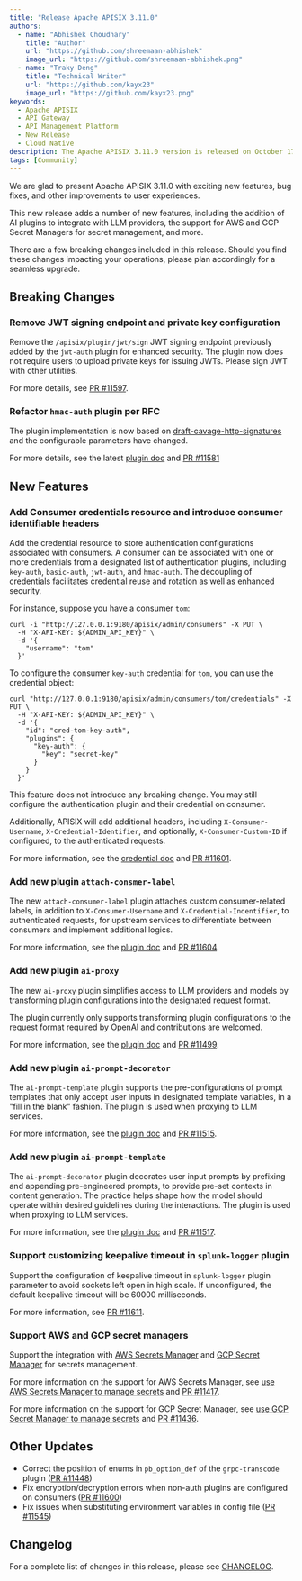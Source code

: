 ```yaml
---
title: "Release Apache APISIX 3.11.0"
authors:
  - name: "Abhishek Choudhary"
    title: "Author"
    url: "https://github.com/shreemaan-abhishek"
    image_url: "https://github.com/shreemaan-abhishek.png"
  - name: "Traky Deng"
    title: "Technical Writer"
    url: "https://github.com/kayx23"
    image_url: "https://github.com/kayx23.png"
keywords:
  - Apache APISIX
  - API Gateway
  - API Management Platform
  - New Release
  - Cloud Native
description: The Apache APISIX 3.11.0 version is released on October 17, 2024. This release includes a few changes, new features, bug fixes, and other improvements to user experiences.
tags: [Community]
---
```


We are glad to present Apache APISIX 3.11.0 with exciting new features, bug fixes, and other improvements to user experiences.

<!--truncate-->

This new release adds a number of new features, including the addition of AI plugins to integrate with LLM providers, the support for AWS and GCP Secret Managers for secret management, and more.

There are a few breaking changes included in this release. Should you find these changes impacting your operations, please plan accordingly for a seamless upgrade.

## Breaking Changes

### Remove JWT signing endpoint and private key configuration

Remove the `/apisix/plugin/jwt/sign` JWT signing endpoint previously added by the `jwt-auth` plugin for enhanced security. The plugin now does not require users to upload private keys for issuing JWTs. Please sign JWT with other utilities.

For more details, see [PR #11597](https://github.com/apache/apisix/pull/11597).

### Refactor `hmac-auth` plugin per RFC

The plugin implementation is now based on [draft-cavage-http-signatures](https://www.ietf.org/archive/id/draft-cavage-http-signatures-12.txt) and the configurable parameters have changed.

For more details, see the latest [plugin doc](https://apisix.apache.org/docs/apisix/plugins/hmac-auth/) and [PR #11581](https://github.com/apache/apisix/pull/11581)

## New Features

### Add Consumer credentials resource and introduce consumer identifiable headers

Add the credential resource to store authentication configurations associated with consumers. A consumer can be associated with one or more credentials from a designated list of authentication plugins, including `key-auth`, `basic-auth`, `jwt-auth`, and `hmac-auth`. The decoupling of credentials facilitates credential reuse and rotation as well as enhanced security.

For instance, suppose you have a consumer `tom`:

```shell
curl -i "http://127.0.0.1:9180/apisix/admin/consumers" -X PUT \
  -H "X-API-KEY: ${ADMIN_API_KEY}" \
  -d '{
    "username": "tom"
  }'
```

To configure the consumer `key-auth` credential for `tom`, you can use the credential object:

```shell
curl "http://127.0.0.1:9180/apisix/admin/consumers/tom/credentials" -X PUT \
  -H "X-API-KEY: ${ADMIN_API_KEY}" \
  -d '{
    "id": "cred-tom-key-auth",
    "plugins": {
      "key-auth": {
        "key": "secret-key"
      }
    }
  }'
```

This feature does not introduce any breaking change. You may still configure the authentication plugin and their credential on consumer.

Additionally, APISIX will add additional headers, including `X-Consumer-Username`, `X-Credential-Identifier`, and optionally, `X-Consumer-Custom-ID` if configured, to the authenticated requests.

For more information, see the [credential doc](https://apisix.apache.org/docs/apisix/next/terminology/credential/) and [PR #11601](https://github.com/apache/apisix/pull/11601).

### Add new plugin `attach-consmer-label`

The new `attach-consumer-label` plugin attaches custom consumer-related labels, in addition to `X-Consumer-Username` and `X-Credential-Indentifier`, to authenticated requests, for upstream services to differentiate between consumers and implement additional logics.

For more information, see the [plugin doc](https://apisix.apache.org/docs/apisix/next/plugins/attach-consumer-label/) and [PR #11604](https://github.com/apache/apisix/pull/11604).

### Add new plugin `ai-proxy`

The new `ai-proxy` plugin simplifies access to LLM providers and models by transforming plugin configurations into the designated request format.

The plugin currently only supports transforming plugin configurations to the request format required by OpenAI and contributions are welcomed.

For more information, see the [plugin doc](https://apisix.apache.org/docs/apisix/next/plugins/ai-proxy/) and [PR #11499](https://github.com/apache/apisix/pull/11604).

### Add new plugin `ai-prompt-decorator`

The `ai-prompt-template` plugin supports the pre-configurations of prompt templates that only accept user inputs in designated template variables, in a "fill in the blank" fashion. The plugin is used when proxying to LLM services.

For more information, see the [plugin doc](https://apisix.apache.org/docs/apisix/next/plugins/ai-prompt-decorator/) and [PR #11515](https://github.com/apache/apisix/pull/11515).

### Add new plugin `ai-prompt-template`

The `ai-prompt-decorator` plugin decorates user input prompts by prefixing and appending pre-engineered prompts, to provide pre-set contexts in content generation. The practice helps shape how the model should operate within desired guidelines during the interactions. The plugin is used when proxying to LLM services.

For more information, see the [plugin doc](https://apisix.apache.org/docs/apisix/next/plugins/ai-prompt-template/) and [PR #11517](https://github.com/apache/apisix/pull/11517).

### Support customizing keepalive timeout in `splunk-logger` plugin

Support the configuration of keepalive timeout in `splunk-logger` plugin parameter to avoid sockets left open in high scale. If unconfigured, the default keepalive timeout will be 60000 milliseconds.

For more information, see [PR #11611](https://github.com/apache/apisix/pull/11611).

### Support AWS and GCP secret managers

Support the integration with [AWS Secrets Manager](https://aws.amazon.com/secrets-manager/) and [GCP Secret Manager](https://cloud.google.com/security/products/secret-manager?hl=en) for secrets management.

For more information on the support for AWS Secrets Manager, see [use AWS Secrets Manager to manage secrets](https://apisix.apache.org/docs/apisix/next/terminology/secret/#use-aws-secrets-manager-to-manage-secrets) and [PR #11417](https://github.com/apache/apisix/pull/11417).

For more information on the support for GCP Secret Manager, see [use GCP Secret Manager to manage secrets](https://apisix.apache.org/docs/apisix/next/terminology/secret/#use-gcp-secrets-manager-to-manage-secrets) and [PR #11436](https://github.com/apache/apisix/pull/11436).

## Other Updates

- Correct the position of enums in `pb_option_def` of the `grpc-transcode` plugin ([PR #11448](https://github.com/apache/apisix/pull/11448))
- Fix encryption/decryption errors when non-auth plugins are configured on consumers ([PR #11600](https://github.com/apache/apisix/pull/11600))
- Fix issues when substituting environment variables in config file ([PR #11545](https://github.com/apache/apisix/pull/11545))

## Changelog

For a complete list of changes in this release, please see [CHANGELOG](https://github.com/apache/apisix/blob/master/CHANGELOG.md#3110).
